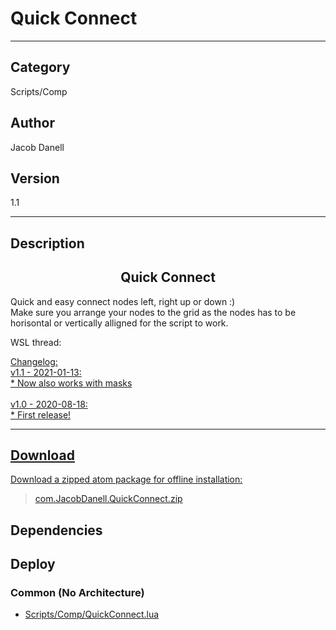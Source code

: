 # Quick Connect
___

## Category
Scripts/Comp

## Author
Jacob Danell

## Version
1.1

___

## Description
<center><h2>Quick Connect</h2></center>
<p>Quick and easy connect nodes left, right up or down :)
<br>
Make sure you arrange your nodes to the grid as the nodes has to be horisontal or vertically alligned for the script to work.</p>

<p>WSL thread: <a href="https://www.steakunderwater.com/wesuckless/viewtopic.php?f=33&t=4326"</a></p>

<p>Changelog:
<br>v1.1 - 2021-01-13:
<br>* Now also works with masks
<br>
<br>v1.0 - 2020-08-18:
<br>* First release!
</p>


___

## Download

Download a zipped atom package for offline installation:
> [com.JacobDanell.QuickConnect.zip](https://gitlab.com/WeSuckLess/Reactor/-/archive/master/Reactor-master.zip?path=Atoms/com.JacobDanell.QuickConnect)  

## Dependencies

## Deploy

### Common (No Architecture)

<ul>
<li><a href="https://gitlab.com/WeSuckLess/Reactor/-/blob/master/Atoms/com.JacobDanell.QuickConnect/Scripts/Comp/QuickConnect.lua?ref_type=heads">Scripts/Comp/QuickConnect.lua</a></li>
</ul>
